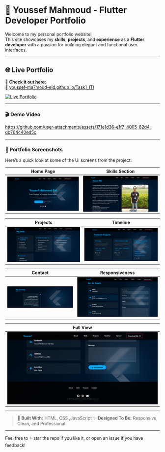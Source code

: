 # 📌 Youssef Mahmoud - Flutter Developer Portfolio

Welcome to my personal portfolio website!  
This site showcases my **skills**, **projects**, and **experience** as a **Flutter developer** with a passion for building elegant and functional user interfaces.

---

## 🌐 Live Portfolio

🚀 **Check it out here:**  
🔗 [youssef-ma7moud-eid.github.io/Task1_ITI](https://youssef-ma7moud-eid.github.io/Task1_ITI/)

[![Live Portfolio](https://img.shields.io/badge/View_Portfolio-Online-green?style=for-the-badge&logo=google-chrome)](https://youssef-ma7moud-eid.github.io/Task1_ITI/)

---

### 🎬 Demo Video

https://github.com/user-attachments/assets/171e1d36-e1f7-4005-82d4-db764c40ed5c

---

### 📸 Portfolio Screenshots

Here’s a quick look at some of the UI screens from the project:

| Home Page | Skills Section |
|-----------|----------------|
| ![Home](https://github.com/Youssef-Ma7moud-Eid/Task1_ITI/blob/b98ed6706678d57e744ac2f35ca3a9d861a4cc16/image1.jpg) | ![Skills](https://github.com/Youssef-Ma7moud-Eid/Task1_ITI/blob/e8b1a20c20e9adb6c1c2ce2f370b7670e64f9c6b/image2.jpg) |

| Projects | Timeline |
|----------|----------|
| ![Projects](https://github.com/Youssef-Ma7moud-Eid/Task1_ITI/blob/e8b1a20c20e9adb6c1c2ce2f370b7670e64f9c6b/image3.jpg) | ![Timeline](https://github.com/Youssef-Ma7moud-Eid/Task1_ITI/blob/44fd8f73324eec2b5f1f2c2e5a1aa75733703cbc/image4.jpg) |

| Contact | Responsiveness |
|---------|----------------|
| ![Contact](https://github.com/Youssef-Ma7moud-Eid/Task1_ITI/blob/dc1eb7a5bb4c7b3301f952966f6eb87c0ef74503/image5.jpg) | ![Responsive](https://github.com/Youssef-Ma7moud-Eid/Task1_ITI/blob/c20b82b4523fc32e9d90a615c847d4be2d5dece0/image6.jpg) |

| Full View |
|-----------|
| ![Full](https://github.com/Youssef-Ma7moud-Eid/Task1_ITI/blob/2c7899481482e1bc0ce492a212e3172e27d82c1c/image7.jpg) |

---

> 💬 **Built With:** HTML, CSS ,JavaScript 
> ✨ **Designed To Be:** Responsive, Clean, and Professional

---

Feel free to ⭐ star the repo if you like it, or open an issue if you have feedback!
